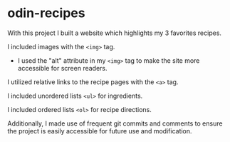 # odin-recipes

With this project I built a website which highlights my 3 favorites recipes.

I included images with the ```<img>``` tag.
  - I used the "alt" attribute in my ```<img>``` tag to make the site more accessible for screen readers.

I utilized relative links to the recipe pages with the ```<a>``` tag.

I included unordered lists ```<ul>``` for ingredients. 

I included ordered lists ```<ol>``` for recipe directions.

Additionally, I made use of frequent git commits and comments to ensure the project is easily accessible for future use and modification.
